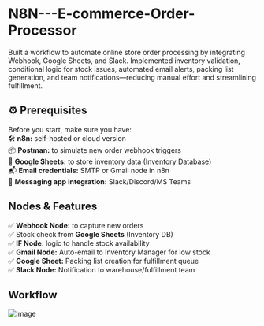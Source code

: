 # N8N---E-commerce-Order-Processor
Built a workflow to automate online store order processing by integrating Webhook, Google Sheets, and Slack. Implemented inventory validation, conditional logic for stock issues, automated email alerts, packing list generation, and team notifications—reducing manual effort and streamlining fulfillment.

## ⚙️ Prerequisites

Before you start, make sure you have:  
🛠️ **n8n:** self-hosted or cloud version    
📦 **Postman:** to simulate new order webhook triggers    
📑 **Google Sheets:** to store inventory data    ([Inventory Database](https://github.com/Hafsa-Ali/N8N---E-commerce-Order-Processor/commit/9e28e474808e94fac29d0d5044c371476909f98b))    
📬 **Email credentials:** SMTP or Gmail node in n8n  
💬 **Messaging app integration:** Slack/Discord/MS Teams  


## Nodes & Features 

✅ **Webhook Node:** to capture new orders  
✅ Stock check from **Google Sheets** (Inventory DB)  
✅ **IF Node:** logic to handle stock availability  
✅ **Gmail Node:** Auto-email to Inventory Manager for low stock  
✅ **Google Sheet:** Packing list creation for fulfillment queue  
✅ **Slack Node:** Notification to warehouse/fulfillment team  

## Workflow
![image](<img width="865" height="320" alt="n8n E-commerce workflow" src="https://github.com/user-attachments/assets/0cc75dab-57b7-4440-8c96-999881674872" />)
